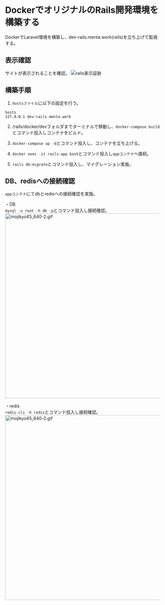 # DockerでオリジナルのRails開発環境を構築する
DockerでLaravel環境を構築し、dev-rails.menta.work(rails)を立ち上げて監視する。

## 表示確認
サイトが表示されることを確認。
![rails表示証跡](https://github.com/kouzyun/MENTA/assets/63705498/37eff4be-676f-4a7f-b699-1940e987850f)


## 構築手順
1. `hostsファイル`に以下の設定を行う。

```
hosts
127.0.0.1 dev-rails.menta.work
```

2. /rails/docker/devフォルダまでターミナルで移動し、`docker-compose build`とコマンド投入しコンテナをビルド。

3. `docker-compose up -d`とコマンド投入し、コンテナを立ち上げる。

4. `docker exec -it rails-app bash`とコマンド投入し`appコンテナ`へ接続。

5. `rails db:migrate`とコマンド投入し、マイグレーション実施。

## DB、redisへの接続確認

`appコンテナ`にてdbとredisへの接続確認を実施。

・DB<br>
`mysql -u root -h db -p`とコマンド投入し接続確認。<br>
<img width="600" alt="mojikyo45_640-2.gif" src="https://github.com/kouzyun/MENTA/assets/63705498/94eb34f5-f484-46ed-b641-1220d861c3fa">

・redis<br>
`redis-cli -h redis`とコマンド投入し接続確認。<br>
<img width="600" alt="mojikyo45_640-2.gif" src="https://github.com/kouzyun/MENTA/assets/63705498/a3c27e5a-4670-4409-ad0a-841a2d4f85e5">